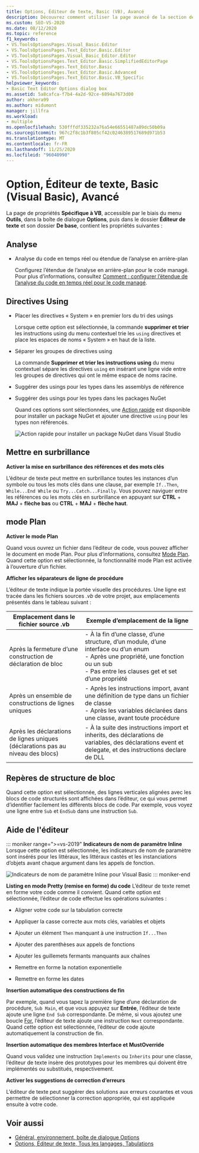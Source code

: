 ```yaml
---
title: Options, Éditeur de texte, Basic (VB), Avancé
description: Découvrez comment utiliser la page avancé de la section de base pour modifier les paramètres par défaut de l’analyse, les directives d’importation et les propriétés de mise en surbrillance.
ms.custom: SEO-VS-2020
ms.date: 08/12/2020
ms.topic: reference
f1_keywords:
- VS.ToolsOptionsPages.Visual_Basic.Editor
- VS.ToolsOptionsPages.Text_Editor.Basic.Editor
- VS.ToolsOptionsPages.Visual_Basic_Editor.Editor
- VS.ToolsOptionsPages.Text_Editor.Basic.SimplifiedEditorPage
- VS.ToolsOptionsPages.Text_Editor.Basic
- VS.ToolsOptionsPages.Text_Editor.Basic.Advanced
- VS.ToolsOptionsPages.Text_Editor.Basic.VB_Specific
helpviewer_keywords:
- Basic Text Editor Options dialog box
ms.assetid: 5a8cafca-f7b4-4a2d-92ce-6894a7673d00
author: akhera99
ms.author: midumont
manager: jillfra
ms.workload:
- multiple
ms.openlocfilehash: 530fffdf335232a76a54e66551487a89dc50b09a
ms.sourcegitcommit: 967c2f8c1b3f805cf42c0246389517689d971b53
ms.translationtype: MT
ms.contentlocale: fr-FR
ms.lasthandoff: 11/25/2020
ms.locfileid: "96040990"
---
```

# <a name="options-text-editor-basic-visual-basic-advanced"></a>Option, Éditeur de texte, Basic (Visual Basic), Avancé
La page de propriétés **Spécifique à VB**, accessible par le biais du menu **Outils**, dans la boîte de dialogue **Options**, puis dans le dossier **Éditeur de texte** et son dossier **De base**, contient les propriétés suivantes :

## <a name="analysis"></a>Analyse

- Analyse du code en temps réel ou étendue de l’analyse en arrière-plan

   Configurez l’étendue de l’analyse en arrière-plan pour le code managé. Pour plus d’informations, consultez [Comment : configurer l’étendue de l’analyse du code en temps réel pour le code managé](../../code-quality/configure-live-code-analysis-scope-managed-code.md).

## <a name="using-directives"></a>Directives Using

- Placer les directives « System » en premier lors du tri des usings

   Lorsque cette option est sélectionnée, la commande **supprimer et trier** les instructions using du menu contextuel trie les `using` directives et place les espaces de noms « System » en haut de la liste.

- Séparer les groupes de directives using

   La commande **Supprimer et trier les instructions using** du menu contextuel sépare les directives `using` en insérant une ligne vide entre les groupes de directives qui ont le même espace de noms racine.

- Suggérer des usings pour les types dans les assemblys de référence
- Suggérer des usings pour les types dans les packages NuGet

   Quand ces options sont sélectionnées, une [Action rapide](../quick-actions.md) est disponible pour installer un package NuGet et ajouter une directive `using` pour les types non référencés.

   ![Action rapide pour installer un package NuGet dans Visual Studio](media/nuget-lightbulb.png)

## <a name="highlighting"></a>Mettre en surbrillance

 **Activer la mise en surbrillance des références et des mots clés**

L’éditeur de texte peut mettre en surbrillance toutes les instances d’un symbole ou tous les mots clés dans une clause, par exemple `If..Then`, `While...End While` ou `Try...Catch...Finally`. Vous pouvez naviguer entre les références ou les mots clés en surbrillance en appuyant sur **CTRL**  +  **MAJ**  +  **flèche bas** ou **CTRL**  +  **MAJ**  +  **flèche haut**.

## <a name="outlining"></a>mode Plan

**Activer le mode Plan**

Quand vous ouvrez un fichier dans l’éditeur de code, vous pouvez afficher le document en mode Plan. Pour plus d’informations, consultez [Mode Plan](../../ide/outlining.md). Quand cette option est sélectionnée, la fonctionnalité mode Plan est activée à l’ouverture d’un fichier.

**Afficher les séparateurs de ligne de procédure**

L’éditeur de texte indique la portée visuelle des procédures. Une ligne est tracée dans les fichiers sources *.vb* de votre projet, aux emplacements présentés dans le tableau suivant :

|Emplacement dans le fichier source .vb|Exemple d’emplacement de la ligne|
|---------------------------------|------------------------------|
|Après la fermeture d’une construction de déclaration de bloc|-   À la fin d’une classe, d’une structure, d’un module, d’une interface ou d’un enum<br />-   Après une propriété, une fonction ou un sub<br />-   Pas entre les clauses get et set d’une propriété|
|Après un ensemble de constructions de lignes uniques|-   Après les instructions import, avant une définition de type dans un fichier de classe<br />-   Après les variables déclarées dans une classe, avant toute procédure|
|Après les déclarations de lignes uniques (déclarations pas au niveau des blocs)|-   À la suite des instructions import et inherits, des déclarations de variables, des déclarations event et delegate, et des instructions declare de DLL|

## <a name="block-structure-guides"></a>Repères de structure de bloc

Quand cette option est sélectionnée, des lignes verticales alignées avec les blocs de code structurés sont affichées dans l’éditeur, ce qui vous permet d’identifier facilement les différents blocs de code. Par exemple, vous voyez une ligne entre `Sub` et `EndSub` dans une instruction `Sub`.

## <a name="editor-help"></a>Aide de l'éditeur

::: moniker range=">=vs-2019"
**Indicateurs de nom de paramètre Inline**    
Lorsque cette option est sélectionnée, les indicateurs de nom de paramètre sont insérés pour les littéraux, les littéraux castés et les instanciations d’objets avant chaque argument dans les appels de fonction.  

![Indicateurs de nom de paramètre Inline pour Visual Basic](media/inline-parameter-name-hints-visualbasic.png)
::: moniker-end

**Listing en mode Pretty (remise en forme) du code** L’éditeur de texte remet en forme votre code comme il convient. Quand cette option est sélectionnée, l’éditeur de code effectue les opérations suivantes :

- Aligner votre code sur la tabulation correcte

- Appliquer la casse correcte aux mots clés, variables et objets

- Ajouter un élément `Then` manquant à une instruction `If...Then`

- Ajouter des parenthèses aux appels de fonctions

- Ajouter les guillemets fermants manquants aux chaînes

- Remettre en forme la notation exponentielle

- Remettre en forme les dates

**Insertion automatique des constructions de fin**

Par exemple, quand vous tapez la première ligne d’une déclaration de procédure, `Sub Main`, et que vous appuyez sur **Entrée**, l’éditeur de texte ajoute une ligne `End Sub` correspondante. De même, si vous ajoutez une boucle [For](/dotnet/visual-basic/language-reference/statements/for-next-statement), l’éditeur de texte ajoute une instruction `Next` correspondante. Quand cette option est sélectionnée, l’éditeur de code ajoute automatiquement la construction de fin.

**Insertion automatique des membres Interface et MustOverride**

Quand vous validez une instruction `Implements` ou `Inherits` pour une classe, l’éditeur de texte insère des prototypes pour les membres qui doivent être implémentés ou substitués, respectivement.

**Activer les suggestions de correction d’erreurs**

L’éditeur de texte peut suggérer des solutions aux erreurs courantes et vous permettre de sélectionner la correction appropriée, qui est appliquée ensuite à votre code.

## <a name="see-also"></a>Voir aussi

- [Général, environnement, boîte de dialogue Options](../../ide/reference/general-environment-options-dialog-box.md)
- [Options, Éditeur de texte, Tous les langages, Tabulations](../../ide/reference/options-text-editor-all-languages-tabs.md)
